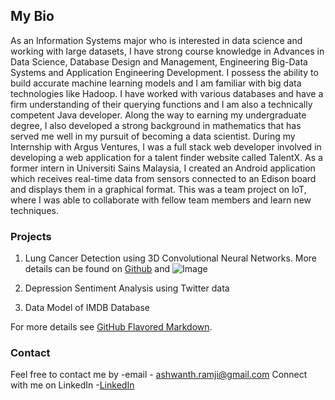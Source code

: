 ## My Bio

As an Information Systems major who is interested in data science and working with large datasets, I have strong course knowledge in Advances in Data Science, Database Design and Management, Engineering Big-Data Systems and Application Engineering Development. I possess the ability to build accurate machine learning models and I am familiar with big data technologies like Hadoop. I have worked with various databases and have a firm understanding of their querying functions and I am also a technically competent Java developer.  Along the way to earning my undergraduate degree, I also developed a strong background in mathematics that has served me well in my pursuit of becoming a data scientist. During my Internship with Argus Ventures, I was a full stack web developer involved in developing a web application for a talent finder website called TalentX. As a former intern in Universiti Sains Malaysia, I created an Android application which receives real-time data from sensors connected to an Edison board and displays them in a graphical format. This was a team project on IoT, where I was able to collaborate with fellow team members and learn new techniques. 

### Projects

1. Lung Cancer Detection using 3D Convolutional Neural Networks. More details can be found on
[Github](https://github.com/AshwanthRamji/Lung-Cancer-Detection-Using-3D-Convolutional-Neural-Networks) and ![Image](https://www.google.com/search?q=3d+lung+model&rlz=1C1CHBF_enUS709US709&tbm=isch&tbo=u&source=univ&sa=X&ved=0ahUKEwjk1LCgydTUAhUCNz4KHVLmB_oQsAQILA&biw=1536&bih=759#imgrc=nD-mflhG2Hu7fM:)
2. Depression Sentiment Analysis using Twitter data

3. Data Model of IMDB Database

For more details see [GitHub Flavored Markdown](https://guides.github.com/features/mastering-markdown/).

### Contact

Feel free to contact me by 
-email - ashwanth.ramji@gmail.com
Connect with me on LinkedIn
-[LinkedIn]( www.linkedin.com/in/ashwanth-ramji)

